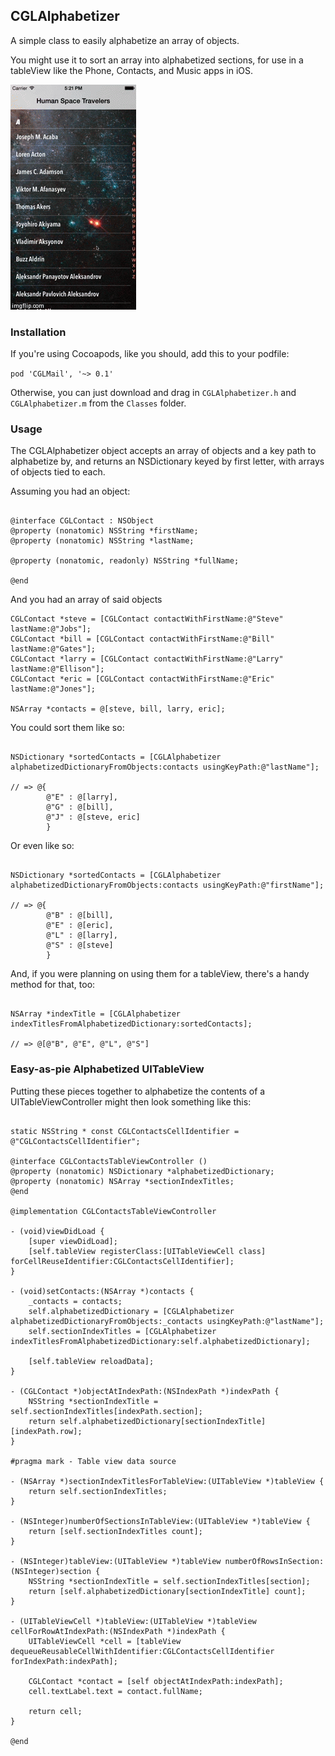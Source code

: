## CGLAlphabetizer

A simple class to easily alphabetize an array of objects.

You might use it to sort an array into alphabetized sections, for use in a tableView like the Phone, Contacts, and Music apps in iOS.

![Demo app](https://raw.githubusercontent.com/chrisladd/CGLAlphabetizer/master/Example/demo.gif)

### Installation

If you're using Cocoapods, like you should, add this to your podfile:

`pod 'CGLMail', '~> 0.1'`

Otherwise, you can just download and drag in `CGLAlphabetizer.h` and `CGLAlphabetizer.m` from the `Classes` folder.

### Usage

The CGLAlphabetizer object accepts an array of objects and a key path to alphabetize by, and returns an NSDictionary keyed by first letter, with arrays of objects tied to each.

Assuming you had an object:

````obj-c

@interface CGLContact : NSObject
@property (nonatomic) NSString *firstName;
@property (nonatomic) NSString *lastName;

@property (nonatomic, readonly) NSString *fullName;

@end

````

And you had an array of said objects

````objc-c
CGLContact *steve = [CGLContact contactWithFirstName:@"Steve" lastName:@"Jobs"];
CGLContact *bill = [CGLContact contactWithFirstName:@"Bill" lastName:@"Gates"];
CGLContact *larry = [CGLContact contactWithFirstName:@"Larry" lastName:@"Ellison"];
CGLContact *eric = [CGLContact contactWithFirstName:@"Eric" lastName:@"Jones"];

NSArray *contacts = @[steve, bill, larry, eric];
````

You could sort them like so:

````obj-c

NSDictionary *sortedContacts = [CGLAlphabetizer alphabetizedDictionaryFromObjects:contacts usingKeyPath:@"lastName"];

// => @{
        @"E" : @[larry],
        @"G" : @[bill],
        @"J" : @[steve, eric]
        }

````

Or even like so:

````obj-c

NSDictionary *sortedContacts = [CGLAlphabetizer alphabetizedDictionaryFromObjects:contacts usingKeyPath:@"firstName"];

// => @{
        @"B" : @[bill],
        @"E" : @[eric],
        @"L" : @[larry],
        @"S" : @[steve]
        }

````

And, if you were planning on using them for a tableView, there's a handy method for that, too:

````objc-c

NSArray *indexTitle = [CGLAlphabetizer indexTitlesFromAlphabetizedDictionary:sortedContacts];

// => @[@"B", @"E", @"L", @"S"]

````

### Easy-as-pie Alphabetized UITableView

Putting these pieces together to alphabetize the contents of a UITableViewController might then look something like this:

````obj-c

static NSString * const CGLContactsCellIdentifier = @"CGLContactsCellIdentifier";

@interface CGLContactsTableViewController ()
@property (nonatomic) NSDictionary *alphabetizedDictionary;
@property (nonatomic) NSArray *sectionIndexTitles;
@end

@implementation CGLContactsTableViewController

- (void)viewDidLoad {
    [super viewDidLoad];
    [self.tableView registerClass:[UITableViewCell class] forCellReuseIdentifier:CGLContactsCellIdentifier];
}

- (void)setContacts:(NSArray *)contacts {
    _contacts = contacts;
    self.alphabetizedDictionary = [CGLAlphabetizer alphabetizedDictionaryFromObjects:_contacts usingKeyPath:@"lastName"];
    self.sectionIndexTitles = [CGLAlphabetizer indexTitlesFromAlphabetizedDictionary:self.alphabetizedDictionary];
    
    [self.tableView reloadData];
}

- (CGLContact *)objectAtIndexPath:(NSIndexPath *)indexPath {
    NSString *sectionIndexTitle = self.sectionIndexTitles[indexPath.section];
    return self.alphabetizedDictionary[sectionIndexTitle][indexPath.row];
}

#pragma mark - Table view data source

- (NSArray *)sectionIndexTitlesForTableView:(UITableView *)tableView {
    return self.sectionIndexTitles;
}

- (NSInteger)numberOfSectionsInTableView:(UITableView *)tableView {
    return [self.sectionIndexTitles count];
}

- (NSInteger)tableView:(UITableView *)tableView numberOfRowsInSection:(NSInteger)section {
    NSString *sectionIndexTitle = self.sectionIndexTitles[section];
    return [self.alphabetizedDictionary[sectionIndexTitle] count];
}

- (UITableViewCell *)tableView:(UITableView *)tableView cellForRowAtIndexPath:(NSIndexPath *)indexPath {
    UITableViewCell *cell = [tableView dequeueReusableCellWithIdentifier:CGLContactsCellIdentifier forIndexPath:indexPath];
    
    CGLContact *contact = [self objectAtIndexPath:indexPath];
    cell.textLabel.text = contact.fullName;

    return cell;
}

@end

````
